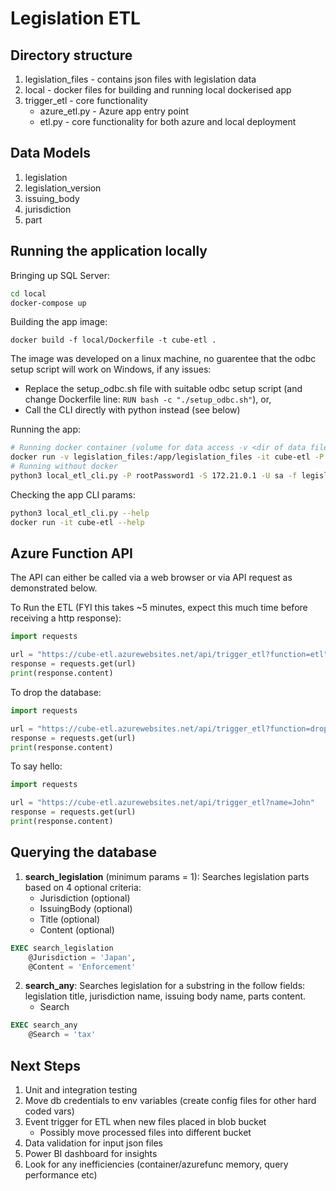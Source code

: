 # Legislation ETL

## Directory structure
1. legislation_files - contains json files with legislation data
2. local - docker files for building and running local dockerised app
3. trigger_etl - core functionality
    - azure_etl.py - Azure app entry point
    - etl.py - core functionality for both azure and local deployment

## Data Models
1. legislation
2. legislation_version
3. issuing_body
4. jurisdiction
5. part

## Running the application locally

Bringing up SQL Server:
```sh
cd local
docker-compose up
```
Building the app image:
```
docker build -f local/Dockerfile -t cube-etl .
```
The image was developed on a linux machine, no guarentee that the odbc setup script will work on Windows, if any issues:
- Replace the setup_odbc.sh file with suitable odbc setup script (and change Dockerfile line: `RUN bash -c "./setup_odbc.sh"`), or,
- Call the CLI directly with python instead (see below)

Running the app:
```sh
# Running docker container (volume for data access -v <dir of data files>:/app/legislation_files)
docker run -v legislation_files:/app/legislation_files -it cube-etl -P rootPassword1 -S 172.21.0.1 -U sa
# Running without docker
python3 local_etl_cli.py -P rootPassword1 -S 172.21.0.1 -U sa -f legislation_files
```

Checking the app CLI params:
```sh
python3 local_etl_cli.py --help
docker run -it cube-etl --help
```


## Azure Function API
The API can either be called via a web browser or via API request as demonstrated below.

To Run the ETL (FYI this takes ~5 minutes, expect this much time before receiving a http response):
```py
import requests

url = "https://cube-etl.azurewebsites.net/api/trigger_etl?function=etl"
response = requests.get(url)
print(response.content)

```
To drop the database:

```py
import requests

url = "https://cube-etl.azurewebsites.net/api/trigger_etl?function=drop"
response = requests.get(url)
print(response.content)
```

To say hello:

```py
import requests

url = "https://cube-etl.azurewebsites.net/api/trigger_etl?name=John"
response = requests.get(url)
print(response.content)
```

## Querying the database

1. **search_legislation** (minimum params = 1): Searches legislation parts based on 4 optional criteria:
    - Jurisdiction (optional)
    - IssuingBody (optional)
    - Title (optional)
    - Content (optional)

```sql
EXEC search_legislation
    @Jurisdiction = 'Japan',
    @Content = 'Enforcement'
```

2. **search_any**: Searches legislation for a substring in the follow fields: legislation title, jurisdiction name, issuing body name, parts content.
    - Search

```sql
EXEC search_any 
	@Search = 'tax'
```

## Next Steps
1. Unit and integration testing
2. Move db credentials to env variables (create config files for other hard coded vars)
2. Event trigger for ETL when new files placed in blob bucket
    - Possibly move processed files into different bucket
3. Data validation for input json files
4. Power BI dashboard for insights
5. Look for any inefficiencies (container/azurefunc memory, query performance etc)
